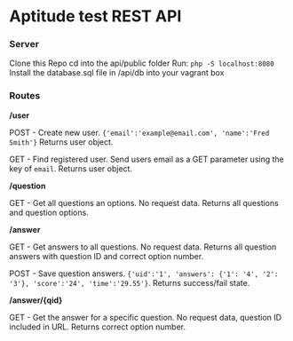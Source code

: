 # Aptitude test REST API

### Server

Clone this Repo
cd into the api/public folder
Run: `php -S localhost:8080`
Install the database.sql file in /api/db into your vagrant box


### Routes

**/user**

POST - Create new user.
`{'email':'example@email.com', 'name':'Fred Smith'}`
Returns user object.

GET - Find registered user.
Send users email as a GET parameter using the key of `email`.
Returns user object.

**/question**

GET - Get all questions an options.
No request data.
Returns all questions and question options.

**/answer**

GET - Get answers to all questions.
No request data.
Returns all question answers with question ID and correct option number.

POST - Save question answers.
`{'uid':'1', 'answers': {'1': '4', '2': '3'}, 'score':'24', 'time':'29.55'}`.
Returns success/fail state.

**/answer/{qid}**

GET - Get the answer for a specific question.
No request data, question ID included in URL.
Returns correct option number.

